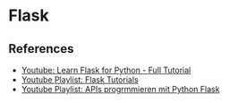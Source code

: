 # Flask

## References
- [Youtube: Learn Flask for Python - Full Tutorial](https://www.youtube.com/watch?v=Z1RJmh_OqeA)
- [Youtube Playlist: Flask Tutorials](https://www.youtube.com/playlist?list=PL-osiE80TeTs4UjLw5MM6OjgkjFeUxCYH)
- [Youtube Playlist: APIs progrmmieren mit Python Flask](https://www.youtube.com/playlist?list=PLNmsVeXQZj7otfP2zTa8AIiNIWVg0BRqs)
